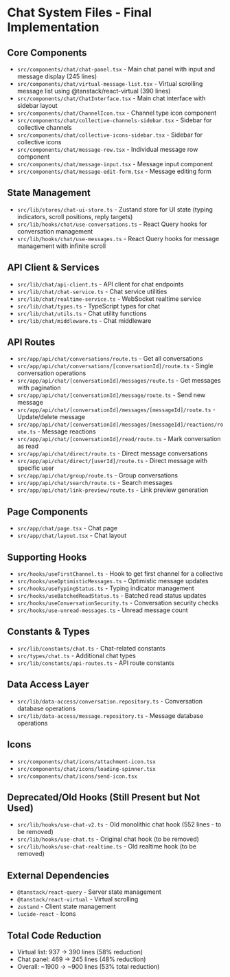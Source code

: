 # Chat System Files - Final Implementation

## Core Components

- `src/components/chat/chat-panel.tsx` - Main chat panel with input and message display (245 lines)
- `src/components/chat/virtual-message-list.tsx` - Virtual scrolling message list using @tanstack/react-virtual (390 lines)
- `src/components/chat/ChatInterface.tsx` - Main chat interface with sidebar layout
- `src/components/chat/ChannelIcon.tsx` - Channel type icon component
- `src/components/chat/collective-channels-sidebar.tsx` - Sidebar for collective channels
- `src/components/chat/collective-icons-sidebar.tsx` - Sidebar for collective icons
- `src/components/chat/message-row.tsx` - Individual message row component
- `src/components/chat/message-input.tsx` - Message input component
- `src/components/chat/message-edit-form.tsx` - Message editing form

## State Management

- `src/lib/stores/chat-ui-store.ts` - Zustand store for UI state (typing indicators, scroll positions, reply targets)
- `src/lib/hooks/chat/use-conversations.ts` - React Query hooks for conversation management
- `src/lib/hooks/chat/use-messages.ts` - React Query hooks for message management with infinite scroll

## API Client & Services

- `src/lib/chat/api-client.ts` - API client for chat endpoints
- `src/lib/chat/chat-service.ts` - Chat service utilities
- `src/lib/chat/realtime-service.ts` - WebSocket realtime service
- `src/lib/chat/types.ts` - TypeScript types for chat
- `src/lib/chat/utils.ts` - Chat utility functions
- `src/lib/chat/middleware.ts` - Chat middleware

## API Routes

- `src/app/api/chat/conversations/route.ts` - Get all conversations
- `src/app/api/chat/conversations/[conversationId]/route.ts` - Single conversation operations
- `src/app/api/chat/[conversationId]/messages/route.ts` - Get messages with pagination
- `src/app/api/chat/[conversationId]/message/route.ts` - Send new message
- `src/app/api/chat/[conversationId]/messages/[messageId]/route.ts` - Update/delete message
- `src/app/api/chat/[conversationId]/messages/[messageId]/reactions/route.ts` - Message reactions
- `src/app/api/chat/[conversationId]/read/route.ts` - Mark conversation as read
- `src/app/api/chat/direct/route.ts` - Direct message conversations
- `src/app/api/chat/direct/[userId]/route.ts` - Direct message with specific user
- `src/app/api/chat/group/route.ts` - Group conversations
- `src/app/api/chat/search/route.ts` - Search messages
- `src/app/api/chat/link-preview/route.ts` - Link preview generation

## Page Components

- `src/app/chat/page.tsx` - Chat page
- `src/app/chat/layout.tsx` - Chat layout

## Supporting Hooks

- `src/hooks/useFirstChannel.ts` - Hook to get first channel for a collective
- `src/hooks/useOptimisticMessages.ts` - Optimistic message updates
- `src/hooks/useTypingStatus.ts` - Typing indicator management
- `src/hooks/useBatchedReadStatus.ts` - Batched read status updates
- `src/hooks/useConversationSecurity.ts` - Conversation security checks
- `src/hooks/use-unread-messages.ts` - Unread message count

## Constants & Types

- `src/lib/constants/chat.ts` - Chat-related constants
- `src/types/chat.ts` - Additional chat types
- `src/lib/constants/api-routes.ts` - API route constants

## Data Access Layer

- `src/lib/data-access/conversation.repository.ts` - Conversation database operations
- `src/lib/data-access/message.repository.ts` - Message database operations

## Icons

- `src/components/chat/icons/attachment-icon.tsx`
- `src/components/chat/icons/loading-spinner.tsx`
- `src/components/chat/icons/send-icon.tsx`

## Deprecated/Old Hooks (Still Present but Not Used)

- `src/lib/hooks/use-chat-v2.ts` - Old monolithic chat hook (552 lines - to be removed)
- `src/lib/hooks/use-chat.ts` - Original chat hook (to be removed)
- `src/lib/hooks/use-chat-realtime.ts` - Old realtime hook (to be removed)

## External Dependencies

- `@tanstack/react-query` - Server state management
- `@tanstack/react-virtual` - Virtual scrolling
- `zustand` - Client state management
- `lucide-react` - Icons

## Total Code Reduction

- Virtual list: 937 → 390 lines (58% reduction)
- Chat panel: 469 → 245 lines (48% reduction)
- Overall: ~1900 → ~900 lines (53% total reduction)
